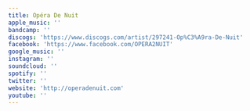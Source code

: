 ```yaml
---
title: Opéra De Nuit
apple_music: ''
bandcamp: ''
discogs: 'https://www.discogs.com/artist/297241-Op%C3%A9ra-De-Nuit'
facebook: 'https://www.facebook.com/OPERA2NUIT'
google_music: ''
instagram: ''
soundcloud: ''
spotify: ''
twitter: ''
website: 'http://operadenuit.com'
youtube: ''
---
```

